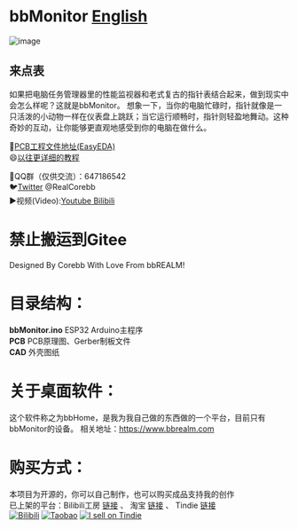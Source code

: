 # bbMonitor [English](https://github.com/RealCorebb/bbMonitor/blob/main/README_EN.md "English")  
![image](https://github.com/RealCorebb/bbMonitor/blob/main/IMG/bbMonitor.jpg?raw=true)
## 来点表
如果把电脑任务管理器里的性能监视器和老式复古的指针表结合起来，做到现实中会怎么样呢？这就是bbMonitor。
想象一下，当你的电脑忙碌时，指针就像是一只活泼的小动物一样在仪表盘上跳跃；当它运行顺畅时，指针则轻盈地舞动。这种奇妙的互动，让你能够更直观地感受到你的电脑在做什么。

🔗[PCB工程文件地址(EasyEDA)](https://oshwhub.com/corebb/bbmonitor "PCB工程文件地址")  
😄[以往更详细的教程](https://afdian.net/a/kuruibb "更详细的教程")

🐧QQ群（仅供交流）：647186542  
🐦[Twitter](https://twitter.com/RealCorebb "@RealCorebb") @RealCorebb  
▶️视频(Video):[Youtube](https://www.youtube.com/watch?v=KMqlBF-dVS4 "Youtube")[ Bilibili](https://www.bilibili.com/video/BV1uM4m1f75z " Bilibili")  
# 禁止搬运到Gitee  

Designed By Corebb With Love From bbREALM!

# 目录结构：
**bbMonitor.ino** ESP32 Arduino主程序  
**PCB** PCB原理图、Gerber制板文件  
**CAD** 外壳图纸  

# 关于桌面软件：  
这个软件称之为bbHome，是我为我自己做的东西做的一个平台，目前只有bbMonitor的设备。
相关地址：https://www.bbrealm.com  

# 购买方式：  
本项目为开源的，你可以自己制作，也可以购买成品支持我的创作  
已上架的平台：Bilibili工房 [链接](https://gf.bilibili.com/item/detail/1106032122) 、 淘宝 [链接](https://item.taobao.com/item.htm?abbucket=15&id=797425604374)  、 Tindie [链接](https://www.tindie.com/products/bbrealm/bbmonitor/)  
[![Bilibili](https://www.bbrealm.com/images/bilibili-gf.png)](https://gf.bilibili.com/item/detail/1106032122)
[![Taobao](https://www.bbrealm.com/images/taobao.png)](https://item.taobao.com/item.htm?abbucket=3&id=797425604374&ns=1)
[![I sell on Tindie](https://d2ss6ovg47m0r5.cloudfront.net/badges/tindie-larges.png)](https://www.tindie.com/stores/bbrealm/?ref=offsite_badges&utm_source=sellers_Corebbd&utm_medium=badges&utm_campaign=badge_large)
